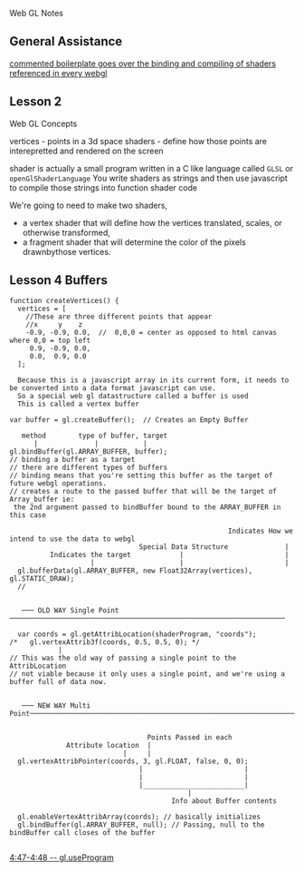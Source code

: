 Web GL Notes
## General Assistance
[commented boilerplate goes over the binding and compiling of shaders referenced in every webgl ](https://webglfundamentals.org/webgl/lessons/webgl-boilerplate.html)

## Lesson 2

<!--
██╗     ███████╗███████╗███████╗ ██████╗ ███╗   ██╗    ██████╗               ██████╗  █████╗ ███████╗██╗ ██████╗    ██╗███╗   ██╗███████╗ ██████╗
██║     ██╔════╝██╔════╝██╔════╝██╔═══██╗████╗  ██║    ╚════██╗              ██╔══██╗██╔══██╗██╔════╝██║██╔════╝    ██║████╗  ██║██╔════╝██╔═══██╗
██║     █████╗  ███████╗███████╗██║   ██║██╔██╗ ██║     █████╔╝    █████╗    ██████╔╝███████║███████╗██║██║         ██║██╔██╗ ██║█████╗  ██║   ██║
██║     ██╔══╝  ╚════██║╚════██║██║   ██║██║╚██╗██║    ██╔═══╝     ╚════╝    ██╔══██╗██╔══██║╚════██║██║██║         ██║██║╚██╗██║██╔══╝  ██║   ██║
███████╗███████╗███████║███████║╚██████╔╝██║ ╚████║    ███████╗              ██████╔╝██║  ██║███████║██║╚██████╗    ██║██║ ╚████║██║     ╚██████╔╝
╚══════╝╚══════╝╚══════╝╚══════╝ ╚═════╝ ╚═╝  ╚═══╝    ╚══════╝              ╚═════╝ ╚═╝  ╚═╝╚══════╝╚═╝ ╚═════╝    ╚═╝╚═╝  ╚═══╝╚═╝      ╚═════╝

-->


Web GL Concepts

vertices - points in a 3d space
shaders -  define how those points are interepretted and rendered on the screen

shader is actually a small program written in a C like language called `GLSL` or `openGlShaderLanguage`
You write shaders as strings and then use javascript to compile those strings into function shader code


We're going to need to make two shaders, 
- a vertex shader that will define how the vertices translated, scales, or otherwise transformed, 
- a fragment shader that will determine the color of the pixels drawnbythose vertices.



## Lesson 4 Buffers

<!--
██╗     ███████╗███████╗███████╗ ██████╗ ███╗   ██╗    ██╗  ██╗    ██████╗ ██╗   ██╗███████╗███████╗███████╗██████╗ ███████╗       ██████╗ ██╗███╗   ██╗██████╗ ██╗███╗   ██╗ ██████╗        ████████╗ █████╗ ██████╗  ██████╗ ███████╗████████╗███████╗
██║     ██╔════╝██╔════╝██╔════╝██╔═══██╗████╗  ██║    ██║  ██║    ██╔══██╗██║   ██║██╔════╝██╔════╝██╔════╝██╔══██╗██╔════╝       ██╔══██╗██║████╗  ██║██╔══██╗██║████╗  ██║██╔════╝        ╚══██╔══╝██╔══██╗██╔══██╗██╔════╝ ██╔════╝╚══██╔══╝██╔════╝
██║     █████╗  ███████╗███████╗██║   ██║██╔██╗ ██║    ███████║    ██████╔╝██║   ██║█████╗  █████╗  █████╗  ██████╔╝███████╗       ██████╔╝██║██╔██╗ ██║██║  ██║██║██╔██╗ ██║██║  ███╗          ██║   ███████║██████╔╝██║  ███╗█████╗     ██║   ███████╗
██║     ██╔══╝  ╚════██║╚════██║██║   ██║██║╚██╗██║    ╚════██║    ██╔══██╗██║   ██║██╔══╝  ██╔══╝  ██╔══╝  ██╔══██╗╚════██║       ██╔══██╗██║██║╚██╗██║██║  ██║██║██║╚██╗██║██║   ██║          ██║   ██╔══██║██╔══██╗██║   ██║██╔══╝     ██║   ╚════██║
███████╗███████╗███████║███████║╚██████╔╝██║ ╚████║         ██║    ██████╔╝╚██████╔╝██║     ██║     ███████╗██║  ██║███████║▄█╗    ██████╔╝██║██║ ╚████║██████╔╝██║██║ ╚████║╚██████╔╝▄█╗       ██║   ██║  ██║██║  ██║╚██████╔╝███████╗   ██║   ███████║
╚══════╝╚══════╝╚══════╝╚══════╝ ╚═════╝ ╚═╝  ╚═══╝         ╚═╝    ╚═════╝  ╚═════╝ ╚═╝     ╚═╝     ╚══════╝╚═╝  ╚═╝╚══════╝╚═╝    ╚═════╝ ╚═╝╚═╝  ╚═══╝╚═════╝ ╚═╝╚═╝  ╚═══╝ ╚═════╝ ╚═╝       ╚═╝   ╚═╝  ╚═╝╚═╝  ╚═╝ ╚═════╝ ╚══════╝   ╚═╝   ╚══════╝

-->
```
function createVertices() {
  vertices = [
    //These are three different points that appear
    //x     y    z
    -0.9, -0.9, 0.0,  //  0,0,0 = center as opposed to html canvas where 0,0 = top left
     0.9, -0.9, 0.0,
     0.0,  0.9, 0.0
  ];

  Because this is a javascript array in its current form, it needs to be converted into a data format javascript can use.
  So a special web gl datastructure called a buffer is used
  This is called a vertex buffer
```

  
  ```
  var buffer = gl.createBuffer();  // Creates an Empty Buffer
  ```
  
  ```
     method        type of buffer, target
        |              |           |
  gl.bindBuffer(gl.ARRAY_BUFFER, buffer);
  // binding a buffer as a target 
  // there are different types of buffers
  // binding means that you're setting this buffer as the target of future webgl operations.
  // creates a route to the passed buffer that will be the target of Array_buffer ie:
   the 2nd argument passed to bindBuffer bound to the ARRAY_BUFFER in this case
  ```  

```                                    
                                                      Indicates How we intend to use the data to webgl
                                Special Data Structure              |
          Indicates the target            |                         |
                    |                     |                         |
  gl.bufferData(gl.ARRAY_BUFFER, new Float32Array(vertices), gl.STATIC_DRAW);
  // 

```


```
  
   ─── OLD WAY Single Point ────────────────────────────────────────────────────────────────────
  
  var coords = gl.getAttribLocation(shaderProgram, "coords");
/*   gl.vertexAttrib3f(coords, 0.5, 0.5, 0); */
            |
// This was the old way of passing a single point to the AttribLocation
// not viable because it only uses a single point, and we're using a buffer full of data now.
```

```
  
   ─── NEW WAY Multi Point────────────────────────────────────────────────────────────────────
                            

                                  Points Passed in each
              Attribute location  |
                            |     |
  gl.vertexAttribPointer(coords, 3, gl.FLOAT, false, 0, 0);
                                |                         |
                                |                         |
                                |_________________________|
                                            |
                                        Info about Buffer contents

  gl.enableVertexAttribArray(coords); // basically initializes 
  gl.bindBuffer(gl.ARRAY_BUFFER, null); // Passing, null to the bindBuffer call closes of the buffer

```
```

```


[4:47-4:48 -- gl.useProgram](https://egghead.io/lessons/webgl-introduction-to-webgl-shaders)


<!--
██╗    ██╗███████╗██████╗  ██████╗ ██╗         ███████╗██╗   ██╗███╗   ██╗██████╗  █████╗ ███╗   ███╗███████╗███╗   ██╗████████╗ █████╗ ██╗     ███████╗    ██╗     ██╗███╗   ██╗██╗  ██╗
██║    ██║██╔════╝██╔══██╗██╔════╝ ██║         ██╔════╝██║   ██║████╗  ██║██╔══██╗██╔══██╗████╗ ████║██╔════╝████╗  ██║╚══██╔══╝██╔══██╗██║     ██╔════╝    ██║     ██║████╗  ██║██║ ██╔╝
██║ █╗ ██║█████╗  ██████╔╝██║  ███╗██║         █████╗  ██║   ██║██╔██╗ ██║██║  ██║███████║██╔████╔██║█████╗  ██╔██╗ ██║   ██║   ███████║██║     ███████╗    ██║     ██║██╔██╗ ██║█████╔╝
██║███╗██║██╔══╝  ██╔══██╗██║   ██║██║         ██╔══╝  ██║   ██║██║╚██╗██║██║  ██║██╔══██║██║╚██╔╝██║██╔══╝  ██║╚██╗██║   ██║   ██╔══██║██║     ╚════██║    ██║     ██║██║╚██╗██║██╔═██╗
╚███╔███╔╝███████╗██████╔╝╚██████╔╝███████╗    ██║     ╚██████╔╝██║ ╚████║██████╔╝██║  ██║██║ ╚═╝ ██║███████╗██║ ╚████║   ██║   ██║  ██║███████╗███████║    ███████╗██║██║ ╚████║██║  ██╗
 ╚══╝╚══╝ ╚══════╝╚═════╝  ╚═════╝ ╚══════╝    ╚═╝      ╚═════╝ ╚═╝  ╚═══╝╚═════╝ ╚═╝  ╚═╝╚═╝     ╚═╝╚══════╝╚═╝  ╚═══╝   ╚═╝   ╚═╝  ╚═╝╚══════╝╚══════╝    ╚══════╝╚═╝╚═╝  ╚═══╝╚═╝  ╚═╝


[Web GL 1](https://webglfundamentals.org/)


-->


<!-- https://www.npmjs.com/package/vue-unity-webgl -->